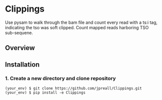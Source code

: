 # Clippings
Use pysam to walk through the bam file and count every read with a ts:i tag, indicating the tso was soft clipped.
Count mapped reads harboring TSO sub-sequene.

## Overview

## Installation
### 1. Create a new directory and clone repository
```
(your_env) $ git clone https://github.com/jpreall/Clippings.git
(your_env) $ pip install -e Clippings

